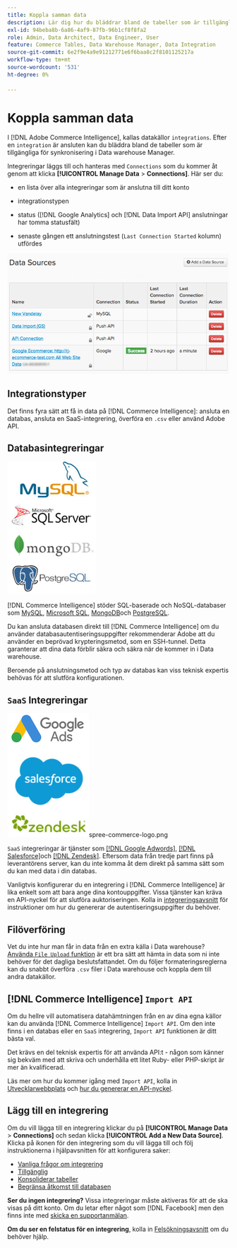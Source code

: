 ```yaml
---
title: Koppla samman data
description: Lär dig hur du bläddrar bland de tabeller som är tillgängliga för synkronisering i Data warehouse Manager.
exl-id: 94beba8b-6a86-4af9-87fb-96b1cf8f8fa2
role: Admin, Data Architect, Data Engineer, User
feature: Commerce Tables, Data Warehouse Manager, Data Integration
source-git-commit: 6e2f9e4a9e91212771e6f6baa8c2f8101125217a
workflow-type: tm+mt
source-wordcount: '531'
ht-degree: 0%

---
```


# Koppla samman data

I [!DNL Adobe Commerce Intelligence], kallas datakällor `integrations`. Efter en `integration` är ansluten kan du bläddra bland de tabeller som är tillgängliga för synkronisering i Data warehouse Manager.

Integreringar läggs till och hanteras med `Connections` som du kommer åt genom att klicka **[!UICONTROL Manage Data** > **Connections]**. Här ser du:

* en lista över alla integreringar som är anslutna till ditt konto

* integrationstypen

* status ([!DNL Google Analytics] och [!DNL Data Import API] anslutningar har tomma statusfält)

* senaste gången ett anslutningstest (`Last Connection Started` kolumn) utfördes

![Data\_Sources\_Table.png](../../../assets/Data_Sources_Table.png)

## Integrationstyper

Det finns fyra sätt att få in data på [!DNL Commerce Intelligence]: ansluta en databas, ansluta en SaaS-integrering, överföra en `.csv` eller använd Adobe API.

## Databasintegreringar

![Database\_icons.jpg](../../../assets/Database_icons.jpg)

[!DNL Commerce Intelligence] stöder SQL-baserade och NoSQL-databaser som [MySQL](../../importing-data/integrations/mysql-via-ssh-tunnel.md), [Microsoft SQL](../integrations/microsoft-sql-server.md), [MongoDB](../integrations/mongodb-via-ssh-tunnel.md)och [PostgreSQL](../integrations/postgresql.md).

Du kan ansluta databasen direkt till [!DNL Commerce Intelligence] om du använder databasautentiseringsuppgifter rekommenderar Adobe att du använder en beprövad krypteringsmetod, som en SSH-tunnel. Detta garanterar att dina data förblir säkra och säkra när de kommer in i Data warehouse.

Beroende på anslutningsmetod och typ av databas kan viss teknisk expertis behövas för att slutföra konfigurationen.

## `SaaS` Integreringar

![](../../../assets/SaaS_icons.jpg)spree-commerce-logo.png

`SaaS` integreringar är tjänster som [[!DNL Google Adwords]](../integrations/google-adwords.md), [[!DNL Salesforce]](../integrations/salesforce.md)och [[!DNL Zendesk]](../integrations/zendesk.md). Eftersom data från tredje part finns på leverantörens server, kan du inte komma åt dem direkt på samma sätt som du kan med data i din databas.

Vanligtvis konfigurerar du en integrering i [!DNL Commerce Intelligence] är lika enkelt som att bara ange dina kontouppgifter. Vissa tjänster kan kräva en API-nyckel för att slutföra auktoriseringen. Kolla in [integreringsavsnitt](../integrations/integrations.md) för instruktioner om hur du genererar de autentiseringsuppgifter du behöver.

## Filöverföring

Vet du inte hur man får in data från en extra källa i Data warehouse? [Använda `File Upload` funktion](../connecting-data/using-file-uploader.md) är ett bra sätt att hämta in data som ni inte behöver för det dagliga beslutsfattandet. Om du följer formateringsreglerna kan du snabbt överföra `.csv` filer i Data warehouse och koppla dem till andra datakällor.

## [!DNL Commerce Intelligence] `Import API`

Om du hellre vill automatisera datahämtningen från en av dina egna källor kan du använda [!DNL Commerce Intelligence] `Import API`. Om den inte finns i en databas eller en `SaaS` integrering, `Import API` funktionen är ditt bästa val.

Det krävs en del teknisk expertis för att använda API:t - någon som känner sig bekväm med att skriva och underhålla ett litet Ruby- eller PHP-skript är mer än kvalificerad.

Läs mer om hur du kommer igång med `Import API`, kolla in [Utvecklarwebbplats](https://developer.adobe.com/commerce/services/reporting/) och [hur du genererar en API-nyckel](https://developer.adobe.com/commerce/services/reporting/import-api/).

## Lägg till en integrering

Om du vill lägga till en integrering klickar du på **[!UICONTROL Manage Data** > **Connections]** och sedan klicka **[!UICONTROL Add a New Data Source]**. Klicka på ikonen för den integrering som du vill lägga till och följ instruktionerna i hjälpavsnitten för att konfigurera saker:

* [Vanliga frågor om integrering](https://support.magento.com/hc/en-us/sections/360003161871-Integration-FAQ)
* [Tillgänglig ](../integrations/integrations.md)
* [Konsoliderar tabeller](../../../best-practices/consolidating-your-tables.md)
* [Begränsa åtkomst till databasen](../../../administrator/account-management/restrict-db-access.md)

**Ser du ingen integrering?** Vissa integreringar måste aktiveras för att de ska visas på ditt konto. Om du letar efter något som [!DNL Facebook] men den finns inte med [skicka en supportanmälan](https://experienceleague.adobe.com/docs/commerce-knowledge-base/kb/troubleshooting/miscellaneous/mbi-service-policies.html).

**Om du ser en felstatus för en integrering**, kolla in [Felsökningsavsnitt](https://support.magento.com/hc/en-us/sections/360003078151) om du behöver hjälp.
